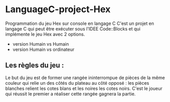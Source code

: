 # LanguageC-project-Hex
 Programmation du jeu Hex sur console  en langage C 
 C'est un projet en langage C qui peut être exécuter sous l'IDEE Code::Blocks et qui implémente le jeu Hex avec 2 options.
  - version Humain vs Humain
  - version Humain vs ordinateur
 
  ## Les règles du jeu :
  Le but du jeu est de former une rangée ininterrompue de pièces de la même couleur qui relie un des côtés du plateau au côté opposé :
  les pièces blanches relient les cotes blans et les noires les cotes noirs. C'est le joueur qui réussit le premier a réaliser cette rangée
  gagnera la partie.
